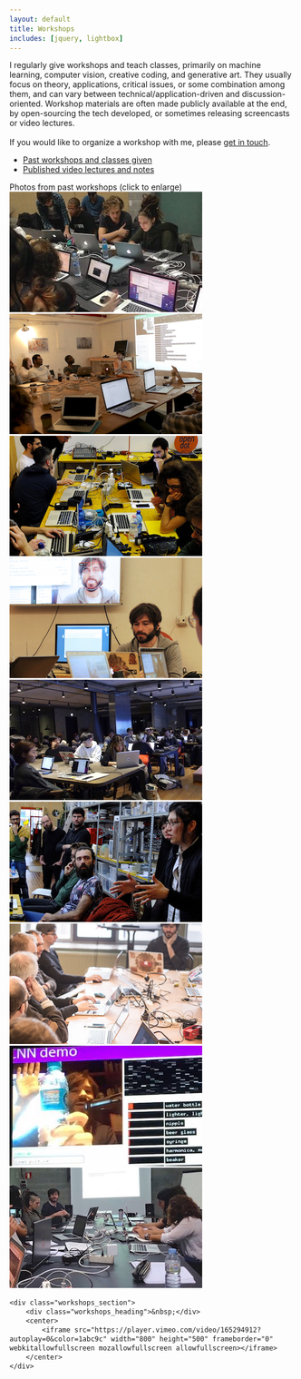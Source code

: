 ```yaml
---
layout: default
title: Workshops
includes: [jquery, lightbox]
---
```


<div id="work">
	<div id="workshops_about">
		I regularly give workshops and teach classes, primarily on machine learning, computer vision, creative coding, and generative art. They usually focus on theory, applications, critical issues, or some combination among them, and can vary between technical/application-driven and discussion-oriented. Workshop materials are often made publicly available at the end, by open-sourcing the tech developed, or sometimes releasing screencasts or video lectures.
		<br/><br/>
		If you would like to organize a workshop with me, please <a href="mailto:kogan dot gene at gmail dot com">get in touch</a>.
	</div>
	<div class="workshops_section">
		<ul>
			<li><a href="/cv/#teaching">Past workshops and classes given</a></li>
			<li><a href="https://ml4a.github.io/classes">Published video lectures and notes</a></li>
		</ul>
	</div>
	<div class="workshops_section">
		<div class="workshops_heading">Photos from past workshops (click to enlarge)</div>
		<a href="/images/workshops/influencers2.jpg" rel="lightbox[ws]" data-title="Influencers conference, Barcelona, Oct 2016"><img src="/images/workshops/thumb_influencers2.jpg" /></a>
		<a href="/images/workshops/altai1.jpg" rel="lightbox[ws]" data-title="alt-AI, New York, May 2016"><img src="/images/workshops/thumb_altai1.jpg" /></a>
		<a href="/images/workshops/opendot2.jpg" rel="lightbox[ws]" data-title="OpenDot Lab, Milan, Nov 2016"><img src="/images/workshops/thumb_opendot2.jpg" /></a>
		<a href="/images/workshops/opendot1.jpg" rel="lightbox[ws]" data-title="OpenDot Lab, Milan, Nov 2016"><img src="/images/workshops/thumb_opendot1.jpg" /></a>	
		<a href="/images/workshops/nabi1.jpg" rel="lightbox[ws]" data-title="Art Center Nabi, Seoul, Dec 2016"><img src="/images/workshops/thumb_nabi1.jpg" /></a>	
		<a href="/images/workshops/opendot3.jpg" rel="lightbox[ws]" data-title="OpenDot Lab, Milan, Nov 2016"><img src="/images/workshops/thumb_opendot3.jpg" /></a>
		<a href="/images/workshops/kikk1.jpg" rel="lightbox[ws]" data-title="Kikk Festival, Namur, Nov 2016"><img src="/images/workshops/thumb_kikk1.jpg" /></a>
		<a href="/images/workshops/nabi2.jpg" rel="lightbox[ws]" data-title="Art Center Nabi, Seoul, Dec 2016"><img src="/images/workshops/thumb_nabi2.jpg" /></a>
		<a href="/images/workshops/influencers1.jpg" rel="lightbox[ws]" data-title="Influencers conference, Barcelona, Oct 2016"><img src="/images/workshops/thumb_influencers1.jpg" /></a>	
	</div>
	
	<div class="workshops_section">
		<div class="workshops_heading">&nbsp;</div>
		<center>
			<iframe src="https://player.vimeo.com/video/165294912?autoplay=0&color=1abc9c" width="800" height="500" frameborder="0" webkitallowfullscreen mozallowfullscreen allowfullscreen></iframe>
		</center>
	</div>
	
</div>
